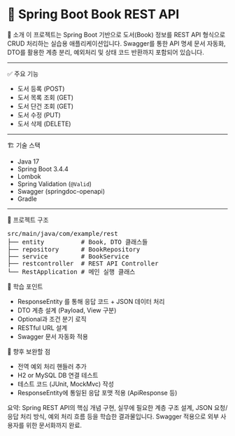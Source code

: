 # 📘 Spring Boot Book REST API  

📌 소개
이 프로젝트는 Spring Boot 기반으로 도서(Book) 정보를 REST API 형식으로 CRUD 처리하는 실습용 애플리케이션입니다.
Swagger를 통한 API 명세 문서 자동화, DTO를 활용한 계층 분리, 예외처리 및 상태 코드 반환까지 포함되어 있습니다.

---

✅ 주요 기능

- 도서 등록 (POST)
- 도서 목록 조회 (GET)
- 도서 단건 조회 (GET)
- 도서 수정 (PUT)
- 도서 삭제 (DELETE)

---

🏗️ 기술 스택

- Java 17
- Spring Boot 3.4.4
- Lombok
- Spring Validation (`@Valid`)
- Swagger (springdoc-openapi)
- Gradle

---

📁 프로젝트 구조
<pre>
src/main/java/com/example/rest
├── entity          # Book, DTO 클래스들
├── repository      # BookRepository
├── service         # BookService
├── restcontroller  # REST API Controller
└── RestApplication # 메인 실행 클래스
</pre>


🧠 학습 포인트

- ResponseEntity 를 통해 응답 코드 + JSON 데이터 처리
- DTO 계층 설계 (Payload, View 구분)
- Optional과 조건 분기 로직
- RESTful URL 설계
- Swagger 문서 자동화 적용


📌 향후 보완할 점
- 전역 예외 처리 핸들러 추가
- H2 or MySQL DB 연결 테스트
- 테스트 코드 (JUnit, MockMvc) 작성
- ResponseEntity에 통일된 응답 포맷 적용 (ApiResponse<T> 등)

요약: Spring REST API의 핵심 개념 구현, 실무에 필요한 계층 구조 설계, JSON 요청/응답 처리 방식, 예외 처리 흐름 등을 학습한 결과물입니다.
Swagger 적용으로 외부 사용자를 위한 문서화까지 완료.
